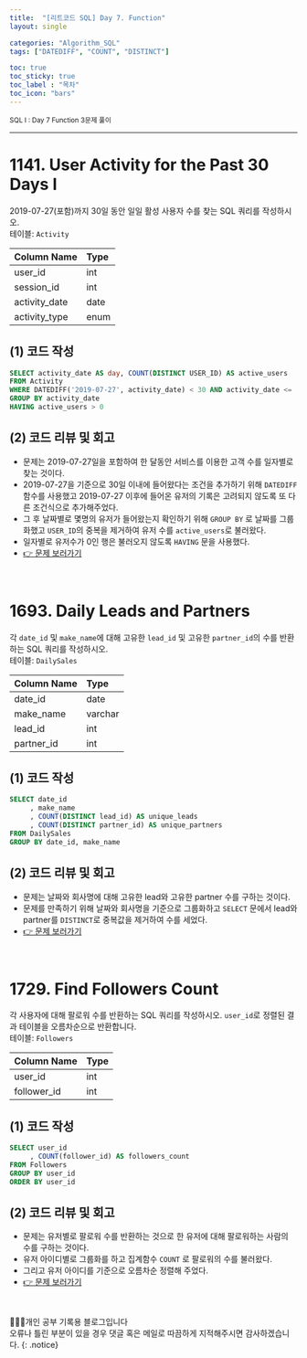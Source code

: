 ```yaml
---
title:  "[리트코드 SQL] Day 7. Function"
layout: single

categories: "Algorithm_SQL"
tags: ["DATEDIFF", "COUNT", "DISTINCT"]

toc: true
toc_sticky: true
toc_label : "목차"
toc_icon: "bars"
---
```


<small>SQL I : Day 7 Function 3문제 풀이</small>

***

# <span class="half_HL">1141. User Activity for the Past 30 Days I</span>
2019-07-27(포함)까지 30일 동안 일일 활성 사용자 수를 찾는 SQL 쿼리를 작성하시오.<br>
테이블: ```Activity```

| Column Name   | Type    |
|:--------------|:--------|
| user_id       | int     |
| session_id    | int     |
| activity_date | date    |
| activity_type | enum    |

## (1) 코드 작성
```sql
SELECT activity_date AS day, COUNT(DISTINCT USER_ID) AS active_users
FROM Activity
WHERE DATEDIFF('2019-07-27', activity_date) < 30 AND activity_date <= '2019-07-27'
GROUP BY activity_date
HAVING active_users > 0
```

## (2) 코드 리뷰 및 회고
- 문제는 2019-07-27일을 포함하여 한 달동안 서비스를 이용한 고객 수를 일자별로 찾는 것이다.
- 2019-07-27을 기준으로 30일 이내에 들어왔다는 조건을 추가하기 위해 ```DATEDIFF``` 함수를 사용했고 2019-07-27 이후에 들어온 유저의 기록은 고려되지 않도록 또 다른 조건식으로 추가해주었다.
- 그 후 날짜별로 몇명의 유저가 들어왔는지 확인하기 위해 ```GROUP BY``` 로 날짜를 그룹화했고 ```USER_ID```의 중복을 제거하여 유저 수를 ```active_users```로 불러왔다. 
- 일자별로 유저수가 0인 행은 불러오지 않도록 ```HAVING``` 문을 사용했다.
- [👉 문제 보러가기](https://leetcode.com/problems/user-activity-for-the-past-30-days-i/?envType=study-plan&id=sql-i)

<br>

# <span class="half_HL">1693. Daily Leads and Partners</span>
각 ```date_id``` 및 ```make_name```에 대해 고유한 ```lead_id``` 및 고유한 ```partner_id```의 수를 반환하는 SQL 쿼리를 작성하시오.<br>
테이블: ```DailySales```

| Column Name | Type    |
|:------------|:--------|
| date_id     | date    |
| make_name   | varchar |
| lead_id     | int     |
| partner_id  | int     |

## (1) 코드 작성
```sql
SELECT date_id
     , make_name
     , COUNT(DISTINCT lead_id) AS unique_leads
     , COUNT(DISTINCT partner_id) AS unique_partners
FROM DailySales
GROUP BY date_id, make_name
```

## (2) 코드 리뷰 및 회고
- 문제는 날짜와 회사명에 대해 고유한 lead와 고유한 partner 수를 구하는 것이다.
- 문제를 만족하기 위해 날짜와 회사명을 기준으로 그룹화하고 ```SELECT``` 문에서 lead와 partner를 ```DISTINCT```로 중복값을 제거하여 수를 세었다. 
- [👉 문제 보러가기](https://leetcode.com/problems/daily-leads-and-partners/?envType=study-plan&id=sql-i)

<br>

# <span class="half_HL">1729. Find Followers Count</span>
각 사용자에 대해 팔로워 수를 반환하는 SQL 쿼리를 작성하시오. ```user_id```로 정렬된 결과 테이블을 오름차순으로 반환합니다.<br>
테이블: ```Followers```

| Column Name | Type |
|:------------|:-----|
| user_id     | int  |
| follower_id | int  |

## (1) 코드 작성
```sql
SELECT user_id
     , COUNT(follower_id) AS followers_count
FROM Followers
GROUP BY user_id
ORDER BY user_id
```

## (2) 코드 리뷰 및 회고
- 문제는 유저별로 팔로워 수를 반환하는 것으로 한 유저에 대해 팔로워하는 사람의 수를 구하는 것이다.
- 유저 아이디별로 그룹화를 하고 집계함수 ```COUNT``` 로 팔로워의 수를 불러왔다.
- 그리고 유저 아이디를 기준으로 오름차순 정렬해 주었다.
- [👉 문제 보러가기](https://leetcode.com/problems/find-followers-count/?envType=study-plan&id=sql-i)

<br>

👩🏻‍💻개인 공부 기록용 블로그입니다
<br>오류나 틀린 부분이 있을 경우 댓글 혹은 메일로 따끔하게 지적해주시면 감사하겠습니다.
{: .notice}